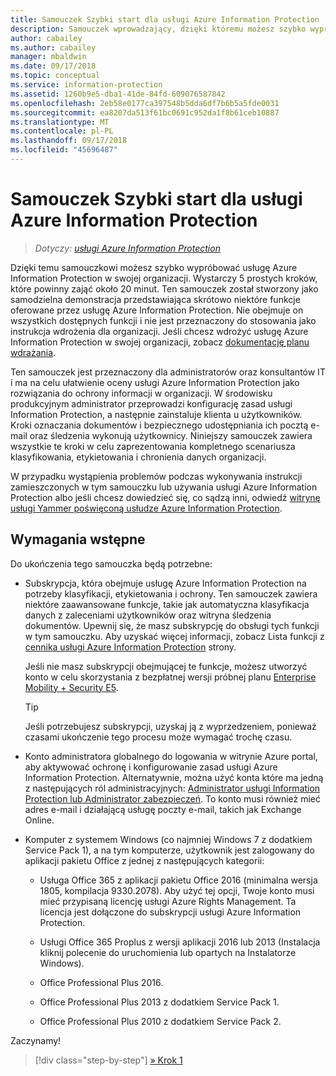 ```yaml
---
title: Samouczek Szybki start dla usługi Azure Information Protection
description: Samouczek wprowadzający, dzięki któremu możesz szybko wypróbować usługę Microsoft Azure Information Protection w swojej organizacji. Wystarczy około 20 minut.
author: cabailey
ms.author: cabailey
manager: mbaldwin
ms.date: 09/17/2018
ms.topic: conceptual
ms.service: information-protection
ms.assetid: 1260b9e5-dba1-41de-84fd-609076587842
ms.openlocfilehash: 2eb58e0177ca397548b5dda6df7b6b5a5fde0031
ms.sourcegitcommit: ea8207da513f61bc0691c952da1f8b61ceb10887
ms.translationtype: MT
ms.contentlocale: pl-PL
ms.lasthandoff: 09/17/2018
ms.locfileid: "45696487"
---
```

# <a name="quick-start-tutorial-for-azure-information-protection"></a>Samouczek Szybki start dla usługi Azure Information Protection 

>*Dotyczy: [usługi Azure Information Protection](https://azure.microsoft.com/pricing/details/information-protection)*

Dzięki temu samouczkowi możesz szybko wypróbować usługę Azure Information Protection w swojej organizacji. Wystarczy 5 prostych kroków, które powinny zająć około 20 minut. Ten samouczek został stworzony jako samodzielna demonstracja przedstawiająca skrótowo niektóre funkcje oferowane przez usługę Azure Information Protection. Nie obejmuje on wszystkich dostępnych funkcji i nie jest przeznaczony do stosowania jako instrukcja wdrożenia dla organizacji. Jeśli chcesz wdrożyć usługę Azure Information Protection w swojej organizacji, zobacz [dokumentację planu wdrażania](deployment-roadmap.md). 

Ten samouczek jest przeznaczony dla administratorów oraz konsultantów IT i ma na celu ułatwienie oceny usługi Azure Information Protection jako rozwiązania do ochrony informacji w organizacji. W środowisku produkcyjnym administrator przeprowadzi konfigurację zasad usługi Information Protection, a następnie zainstaluje klienta u użytkowników. Kroki oznaczania dokumentów i bezpiecznego udostępniania ich pocztą e-mail oraz śledzenia wykonują użytkownicy. Niniejszy samouczek zawiera wszystkie te kroki w celu zaprezentowania kompletnego scenariusza klasyfikowania, etykietowania i chronienia danych organizacji. 

W przypadku wystąpienia problemów podczas wykonywania instrukcji zamieszczonych w tym samouczku lub używania usługi Azure Information Protection albo jeśli chcesz dowiedzieć się, co sądzą inni, odwiedź [witrynę usługi Yammer poświęconą usłudze Azure Information Protection](https://www.yammer.com/askipteam/#/threads/inGroup?type=in_group&feedId=8652489&view=all).

## <a name="prerequisites"></a>Wymagania wstępne 
Do ukończenia tego samouczka będą potrzebne:

- Subskrypcja, która obejmuje usługę Azure Information Protection na potrzeby klasyfikacji, etykietowania i ochrony. Ten samouczek zawiera niektóre zaawansowane funkcje, takie jak automatyczna klasyfikacja danych z zaleceniami użytkowników oraz witryna śledzenia dokumentów. Upewnij się, że masz subskrypcję do obsługi tych funkcji w tym samouczku. Aby uzyskać więcej informacji, zobacz Lista funkcji z [cennika usługi Azure Information Protection](https://azure.microsoft.com/pricing/details/information-protection) strony.
    
    Jeśli nie masz subskrypcji obejmującej te funkcje, możesz utworzyć konto w celu skorzystania z bezpłatnej wersji próbnej planu [Enterprise Mobility + Security E5](https://portal.office.com/Signup/Signup.aspx?OfferId=87dd2714-d452-48a0-a809-d2f58c4f68b7).
    
  > [!TIP] 
  > Jeśli potrzebujesz subskrypcji, uzyskaj ją z wyprzedzeniem, ponieważ czasami ukończenie tego procesu może wymagać trochę czasu.

- Konto administratora globalnego do logowania w witrynie Azure portal, aby aktywować ochronę i konfigurowanie zasad usługi Azure Information Protection. Alternatywnie, można użyć konta które ma jedną z następujących ról administracyjnych: [Administrator usługi Information Protection lub Administrator zabezpieczeń](/azure/active-directory/active-directory-assign-admin-roles-azure-portal). To konto musi również mieć adres e-mail i działającą usługę poczty e-mail, takich jak Exchange Online.

- Komputer z systemem Windows (co najmniej Windows 7 z dodatkiem Service Pack 1), a na tym komputerze, użytkownik jest zalogowany do aplikacji pakietu Office z jednej z następujących kategorii:
    
    - Usługa Office 365 z aplikacji pakietu Office 2016 (minimalna wersja 1805, kompilacja 9330.2078). Aby użyć tej opcji, Twoje konto musi mieć przypisaną licencję usługi Azure Rights Management. Ta licencja jest dołączone do subskrypcji usługi Azure Information Protection.
    
    - Usługi Office 365 Proplus z wersji aplikacji 2016 lub 2013 (Instalacja kliknij polecenie do uruchomienia lub opartych na Instalatorze Windows).
    
    - Office Professional Plus 2016.
    
    - Office Professional Plus 2013 z dodatkiem Service Pack 1.
    
    - Office Professional Plus 2010 z dodatkiem Service Pack 2.


Zaczynamy!

>[!div class="step-by-step"]
[&#187; Krok 1](infoprotect-tutorial-step1.md)


